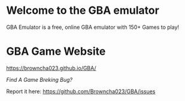 # Welcome to the GBA emulator

GBA Emulator is a free, online GBA emulator with 150+ Games to play!

# GBA Game Website

https://browncha023.github.io/GBA/

*Find A Game Breking Bug?*

Report it here: https://github.com/Browncha023/GBA/issues
